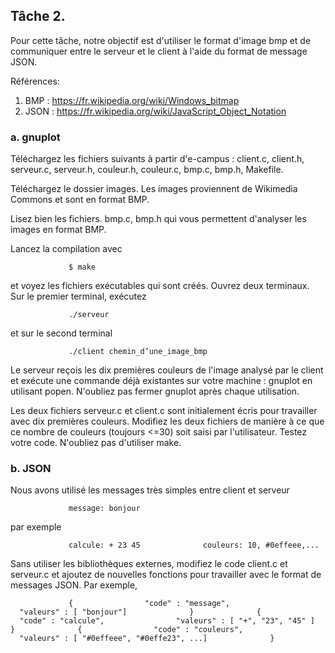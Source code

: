 ## Tâche 2.

Pour cette tâche, notre objectif est d\'utiliser le format d\'image bmp
et de communiquer entre le serveur et le client à l\'aide du format de
message JSON.

Références:

1.  BMP : <https://fr.wikipedia.org/wiki/Windows_bitmap>
2.  JSON : <https://fr.wikipedia.org/wiki/JavaScript_Object_Notation>

### a. gnuplot

Téléchargez les fichiers suivants à partir d'e-campus : client.c,
client.h, serveur.c, serveur.h, couleur.h, couleur.c, bmp.c, bmp.h,
Makefile.

Téléchargez le dossier images. Les images proviennent de Wikimedia
Commons et sont en format BMP.

Lisez bien les fichiers. bmp.c, bmp.h qui vous permettent d'analyser les
images en format BMP.

Lancez la compilation avec

`              $ make             `

et voyez les fichiers exécutables qui sont créés. Ouvrez deux terminaux.
Sur le premier terminal, exécutez

`              ./serveur             `

et sur le second terminal

`              ./client chemin_d’une_image_bmp             `

Le serveur reçois les dix premières couleurs de l'image analysé par le
client et exécute une commande déjà existantes sur votre machine :
gnuplot en utilisant popen. N'oubliez pas fermer gnuplot après chaque
utilisation.

Les deux fichiers serveur.c et client.c sont initialement écris pour
travailler avec dix premières couleurs. Modifiez les deux fichiers de
manière à ce que ce nombre de couleurs (toujours \<=30) soit saisi par
l'utilisateur. Testez votre code. N'oubliez pas d'utiliser make.

### b. JSON

Nous avons utilisé les messages très simples entre client et serveur

`              message: bonjour             `

par exemple

`              calcule: + 23 45              couleurs: 10, #0effeee,...             `

Sans utiliser les bibliothèques externes, modifiez le code client.c et
serveur.c et ajoutez de nouvelles fonctions pour travailler avec le
format de messages JSON. Par exemple,

`              {                "code" : "message",                "valeurs" : [ "bonjour"]              }              {                "code" : "calcule",                "valeurs" : [ "+", "23", "45" ]              }              {                "code" : "couleurs",                "valeurs" : [ "#0effeee", "#0effe23", ...]              }             `

